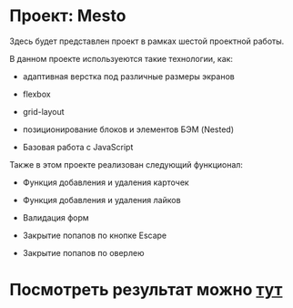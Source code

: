 # Проект: Mesto

Здесь будет представлен проект в рамках шестой проектной работы.

В данном проекте используеются такие технологии, как:

- адаптивная верстка под различные размеры экранов

- flexbox

- grid-layout

- позиционирование блоков и элементов БЭМ (Nested)

- Базовая работа с JavaScript

Также в этом проекте реализован следующий функционал:

- Функция добавления и удаления карточек

- Функция добавления и удаления лайков

- Валидация форм

- Закрытие попапов по кнопке Escape

- Закрытие попапов по оверлею

# Посмотреть результат можно [тут](https://paveleremich.github.io/mesto/)
